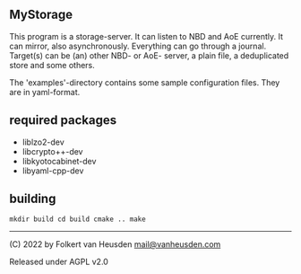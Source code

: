 MyStorage
---------

This program is a storage-server.
It can listen to NBD and AoE currently.
It can mirror, also asynchronously.
Everything can go through a journal.
Target(s) can be (an) other NBD- or AoE- server, a plain file, a deduplicated store and some others.

The 'examples'-directory contains some sample configuration files.
They are in yaml-format.


required packages
-----------------

- liblzo2-dev
- libcrypto++-dev
- libkyotocabinet-dev
- libyaml-cpp-dev


building
--------

``mkdir build
cd build
cmake ..
make``


---
(C) 2022 by Folkert van Heusden <mail@vanheusden.com>

Released under AGPL v2.0
